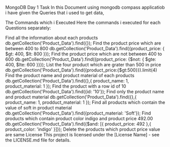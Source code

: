 MongoDB Day 1 Task
In this Document using mongodb compass applicatiob i have given the Queries that i used to get data,

The Commands which i Executed
Here the commands i executed for each Questions separately:

Find all the information about each products
db.getCollection('Product_Data').find({});
Find the product price which are between 400 to 800
db.getCollection('Product_Data').find({product_price: { $gt: 400, $lt: 800 }});
Find the product price which are not between 400 to 600
db.getCollection('Product_Data').find({product_price: {$not: { $gte: 400, $lte: 600 }}});
List the four product which are grater than 500 in price
db.getCollection('Product_Data').find({product_price:{$gt:500}}).limit(4)
Find the product name and product material of each products
db.getCollection('Product_Data').find({},{ product_name: 1, product_material: 1 });
Find the product with a row id of 10
db.getCollection('Product_Data').find({id: '10'});
Find only the product name and product material
db.getCollection('Product_Data').find({},{ product_name: 1, prodduct_material: 1 });
Find all products which contain the value of soft in product material
db.getCollection('Product_Data').find({product_material: 'Soft'});
Find products which contain product color indigo and product price 492.00
db.getCollection('Product_Data').find({$and: [{ product_price: 492 },{ product_color: 'indigo' }]});
Delete the products which product price value are same
License
This project is licensed under the [License Name] - see the LICENSE.md file for details.